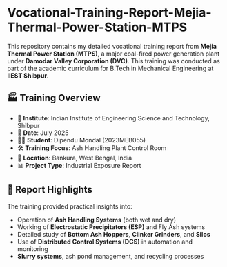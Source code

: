 # Vocational-Training-Report-Mejia-Thermal-Power-Station-MTPS

This repository contains my detailed vocational training report from **Mejia Thermal Power Station (MTPS)**, a major coal-fired power generation plant under **Damodar Valley Corporation (DVC)**. This training was conducted as part of the academic curriculum for B.Tech in Mechanical Engineering at **IIEST Shibpur**.

## 🏭 Training Overview

- 🏫 **Institute**: Indian Institute of Engineering Science and Technology, Shibpur
- 📅 **Date**: July 2025
- 👨‍🎓 **Student**: Dipendu Mondal (2023MEB055)
- 🛠️ **Training Focus**: Ash Handling Plant Control Room
- 📍 **Location**: Bankura, West Bengal, India
- 📊 **Project Type**: Industrial Exposure Report

## 📘 Report Highlights

The training provided practical insights into:

- Operation of **Ash Handling Systems** (both wet and dry)
- Working of **Electrostatic Precipitators (ESP)** and Fly Ash systems
- Detailed study of **Bottom Ash Hoppers**, **Clinker Grinders**, and **Silos**
- Use of **Distributed Control Systems (DCS)** in automation and monitoring
- **Slurry systems**, ash pond management, and recycling processes
